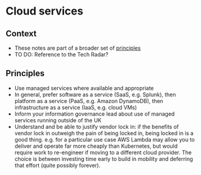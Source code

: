 # Cloud services

## Context

* These notes are part of a broader set of [principles](../principles.md)
* TO DO: Reference to the Tech Radar?

## Principles

* Use managed services where available and appropriate
* In general, prefer software as a service (SaaS, e.g. Splunk), then platform as a service (PaaS, e.g. Amazon DynamoDB), then infrastructure as a service (IaaS, e.g. cloud VMs)
* Inform your information governance lead about use of managed services running outside of the UK
* Understand and be able to justify vendor lock in: if the benefits of vendor lock in outweigh the pain of being locked in, being locked in is a good thing. e.g. for a particular use case AWS Lambda may allow you to deliver and operate far more cheaply than Kubernetes, but would require work to re-engineer if moving to a different cloud provider. The choice is between investing time early to build in mobility and deferring that effort (quite possibly forever).
